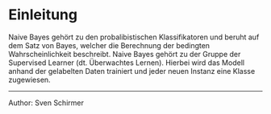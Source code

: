 # Einleitung

Naive Bayes gehört zu den probalibistischen Klassifikatoren und beruht auf dem Satz von Bayes, welcher die Berechnung der bedingten Wahrscheinlichkeit beschreibt. Naive Bayes gehört zu der Gruppe der Supervised Learner (dt. Überwachtes Lernen). Hierbei wird das Modell anhand der gelabelten Daten trainiert und jeder neuen Instanz eine Klasse zugewiesen. 

___	
Author: Sven Schirmer
